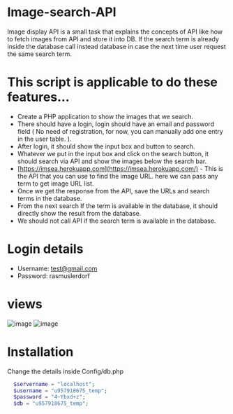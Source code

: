 # Image-search-API
  Image display API is a small task that explains the concepts of API like how to fetch images from API and store it into DB. If the search term is already inside the  database call instead database in case the next time user request the same search term.
# This script is applicable to do these features...
- Create a PHP application to show the images that we search.
- There should have a login, login should have an email and password field ( No need of registration, for now, you can manually add one entry in the user table. ).
- After login, it should show the input box and button to search.
- Whatever we put in the input box and click on the search button, it should search via API and show the images below the search bar.
- [https://imsea.herokuapp.com](https://imsea.herokuapp.com/) - This is the API that you can use to find the image URL. here we can pass any term to get image URL list.
- Once we get the response from the API, save the URLs and search terms in the database.
- From the next search If the term is available in the database, it should directly show the result from the database.
- We should not call API if the search term is available in the database.

# Login details
- Username: test@gmail.com
- Password: rasmuslerdorf

# views
![image](https://user-images.githubusercontent.com/110724391/183247244-1e2b866e-4483-4bda-a701-ae065814511d.png)
![image](https://user-images.githubusercontent.com/110724391/183247262-453f6bf4-b4c5-4a51-b900-53752ea2c982.png)

# Installation
  Change the details inside Config/db.php
  ```php
    $servername = "localhost";
    $username = "u957918675_temp";
    $password = "4~Ybxd+z";
    $db = "u957918675_temp";

  


